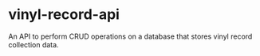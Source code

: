 # vinyl-record-api
An API to perform CRUD operations on a database that stores vinyl record collection data.
